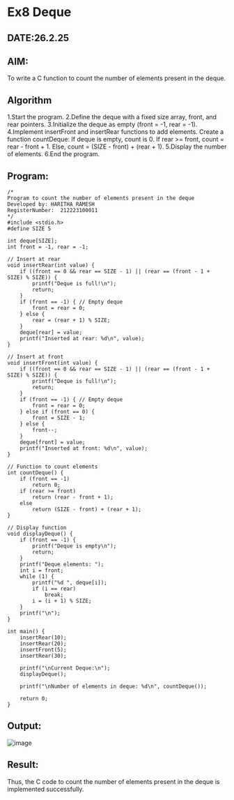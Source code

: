 # Ex8 Deque
## DATE:26.2.25
## AIM:
To write a C function to count the number of elements present in the deque.

## Algorithm
1.Start the program.
2.Define the deque with a fixed size array, front, and rear pointers.
3.Initialize the deque as empty (front = -1, rear = -1).
4.Implement insertFront and insertRear functions to add elements.
Create a function countDeque:
If deque is empty, count is 0.
If rear >= front, count = rear - front + 1.
Else, count = (SIZE - front) + (rear + 1).
5.Display the number of elements.
6.End the program.   

## Program:
```
/*
Program to count the number of elements present in the deque
Developed by: HARITHA RAMESH
RegisterNumber:  212223100011
*/
#include <stdio.h>
#define SIZE 5

int deque[SIZE];
int front = -1, rear = -1;

// Insert at rear
void insertRear(int value) {
    if ((front == 0 && rear == SIZE - 1) || (rear == (front - 1 + SIZE) % SIZE)) {
        printf("Deque is full!\n");
        return;
    }
    if (front == -1) { // Empty deque
        front = rear = 0;
    } else {
        rear = (rear + 1) % SIZE;
    }
    deque[rear] = value;
    printf("Inserted at rear: %d\n", value);
}

// Insert at front
void insertFront(int value) {
    if ((front == 0 && rear == SIZE - 1) || (rear == (front - 1 + SIZE) % SIZE)) {
        printf("Deque is full!\n");
        return;
    }
    if (front == -1) { // Empty deque
        front = rear = 0;
    } else if (front == 0) {
        front = SIZE - 1;
    } else {
        front--;
    }
    deque[front] = value;
    printf("Inserted at front: %d\n", value);
}

// Function to count elements
int countDeque() {
    if (front == -1)
        return 0;
    if (rear >= front)
        return (rear - front + 1);
    else
        return (SIZE - front) + (rear + 1);
}

// Display function
void displayDeque() {
    if (front == -1) {
        printf("Deque is empty\n");
        return;
    }
    printf("Deque elements: ");
    int i = front;
    while (1) {
        printf("%d ", deque[i]);
        if (i == rear)
            break;
        i = (i + 1) % SIZE;
    }
    printf("\n");
}

int main() {
    insertRear(10);
    insertRear(20);
    insertFront(5);
    insertRear(30);

    printf("\nCurrent Deque:\n");
    displayDeque();

    printf("\nNumber of elements in deque: %d\n", countDeque());

    return 0;
}
```

## Output:
![image](https://github.com/user-attachments/assets/43f0b0e6-d199-4566-ab5d-7fc10b467dc3)



## Result:
Thus, the C code to count the number of elements present in the deque is implemented successfully.

